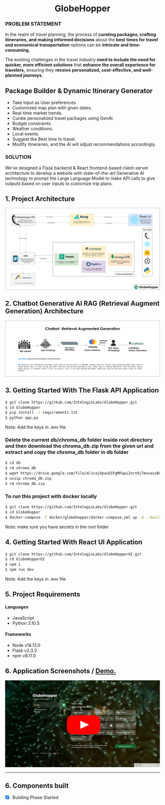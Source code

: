 <h1 align="center">GlobeHopper</h1>

### PROBLEM STATEMENT

In the realm of travel planning, the process of <b>curating packages, crafting itineraries, and making informed decisions</b> about the <b>best times for travel and economical transportation</b> options can be <b>intricate and time-consuming.</b> 

The existing challenges in the travel industry <b>need to include the need for quicker, more efficient solutions</b> that <b>enhance the overall experience for travelers,</b> ensuring they <b>receive personalized, cost-effective, and well-planned journeys.</b>

## Package Builder & Dynamic Itinerary Generator 
- Take input as User preferences.
- Customized map plan with given dates.
- Real-time market trends.
- Curate personalized travel packages using GenAI.
- Budget constraints.
- Weather conditions.
- Local events.
- Suggest the Best time to travel.
- Modify itineraries, and the AI will adjust recommendations accordingly.



### SOLUTION

<p> We’ve designed a Flask backend & React frontend-based client-server architecture to develop a website with state-of-the-art Generative AI technology to prompt the Large Language Model to make API calls to give outputs based on user inputs to customize trip plans. 
</p>



## 1. Project Architecture

<p align="center">
  <img src="data/globehopper.png" />
</p> 

## 2. Chatbot Generative AI RAG (Retrieval Augment Generation) Architecture

<p align="center">
  <img src="data/RAG.png" />
</p> 

## 3. Getting Started With The Flask API Application

```sh
$ git clone https://github.com/IntelegixLabs/GlobeHopper.git
$ cd GlobeHopper
$ pip install -r requirements.txt
$ python app.py
```

Note: Add the keys in .env file

### Delete the current db/chroma_db folder inside root directory and then download the chroma_db.zip from the given url and extract and copy the chroma_db folder in db folder

```sh
$ cd db 
$ rm chroma_db
$ wget https://drive.google.com/file/d/1cajdpavDIFgMFwpi2nrn9j7mxvaxzBou/view?usp=sharing
$ unzip chroma_db.zip
$ rm chroma_db.zip
```

### To run this project with docker locally
```sh
$ git clone https://github.com/IntelegixLabs/GlobeHopper.git
$ cd GlobeHopper
$ docker-compose -f docker/globehopper/docker-compose.yml up -d --build
```
Note: make sure you have secrets in the root folder

## 4. Getting Started With React UI Application

```sh
$ git clone https://github.com/IntelegixLabs/GlobeHopperUI.git
$ cd GlobeHopperUI
$ npm i
$ npm run dev
```

Note: Add the keys in .env file

## 5. Project Requirements

<h4>Languages</h4>
<ul>
  <li>JavaScript</li>
  <li>Python 3.10.5</li>
</ul>

<h4>Frameworks</h4>
<ul>
  <li>Node v18.13.0</li>
  <li>Flask v2.3.2</li>
  <li>npm v8.11.0</li>
</ul>

## 6. Application Screenshots / <a href="">Demo.</a>

[//]: # ([![Talk SynthSeg]&#40;data/GlobeHopper_youtube.png&#41;]&#40;https://www.youtube.com/watch?v=iJRNFXWZXf0&#41;)

<p align="center">
  <a href="https://www.youtube.com/watch?v=iJRNFXWZXf0"><img src="data/GlobeHopper_youtube.png" /></a>
  <hr/>
</p>



## 6. Components built 
* [x] Building Phase Started

